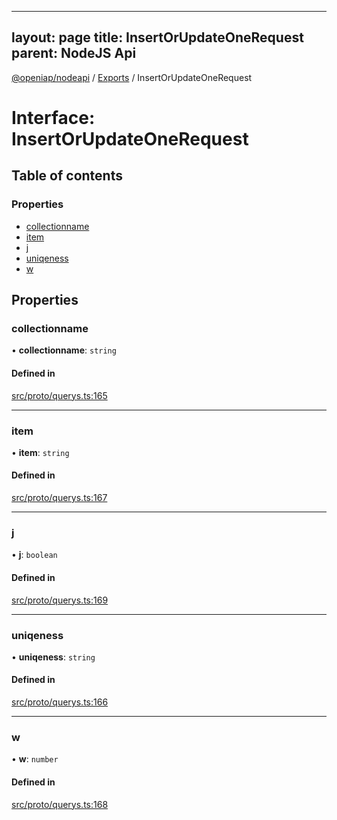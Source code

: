 
---
layout: page
title: InsertOrUpdateOneRequest
parent: NodeJS Api
---
[@openiap/nodeapi](../README.md) / [Exports](../modules.md) / InsertOrUpdateOneRequest

# Interface: InsertOrUpdateOneRequest

## Table of contents

### Properties

- [collectionname](InsertOrUpdateOneRequest.md#collectionname)
- [item](InsertOrUpdateOneRequest.md#item)
- [j](InsertOrUpdateOneRequest.md#j)
- [uniqeness](InsertOrUpdateOneRequest.md#uniqeness)
- [w](InsertOrUpdateOneRequest.md#w)

## Properties

### collectionname

• **collectionname**: `string`

#### Defined in

[src/proto/querys.ts:165](https://github.com/openiap/nodeapi/blob/a6b5438/src/proto/querys.ts#L165)

___

### item

• **item**: `string`

#### Defined in

[src/proto/querys.ts:167](https://github.com/openiap/nodeapi/blob/a6b5438/src/proto/querys.ts#L167)

___

### j

• **j**: `boolean`

#### Defined in

[src/proto/querys.ts:169](https://github.com/openiap/nodeapi/blob/a6b5438/src/proto/querys.ts#L169)

___

### uniqeness

• **uniqeness**: `string`

#### Defined in

[src/proto/querys.ts:166](https://github.com/openiap/nodeapi/blob/a6b5438/src/proto/querys.ts#L166)

___

### w

• **w**: `number`

#### Defined in

[src/proto/querys.ts:168](https://github.com/openiap/nodeapi/blob/a6b5438/src/proto/querys.ts#L168)
